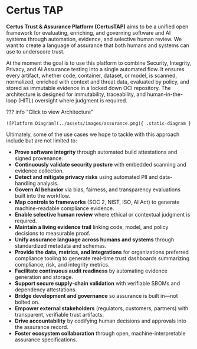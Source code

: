 # Certus TAP

**Certus Trust & Assurance Platform (CertusTAP)**  aims to be a unified open framework for evaluating, enriching, and governing software and AI systems through automation, evidence, and selective human review.  We want to create a language of assurance that both humans and systems can use to underscore trust.

At the moment the goal is to use this platform to combine Security, Integrity, Privacy, and AI Assurance testing into a single automated flow. It ensures every artifact, whether code, container, dataset, or model, is scanned, normalized, enriched with context and threat data, evaluated by policy, and stored as immutable evidence in a locked down OCI repository.  The architecture is designed for immutability, traceability, and human-in-the-loop (HITL) oversight where judgment is required.


??? info "Click to view Architecture"

    ![Platform Diagram](../assets/images/assurance.png){ .static-diagram }


Ultimately, some of the use cases we hope to tackle with this approach include but are not limited to:

* **Prove software integrity** through automated build attestations and signed provenance.
* **Continuously validate security posture** with embedded scanning and evidence collection.
* **Detect and mitigate privacy risks** using automated PII and data-handling analysis.
* **Govern AI behavior** via bias, fairness, and transparency evaluations built into the workflow.
* **Map controls to frameworks** (SOC 2, NIST, ISO, AI Act) to generate machine-readable compliance evidence.
* **Enable selective human review** where ethical or contextual judgment is required.
* **Maintain a living evidence trail** linking code, model, and policy decisions to measurable proof.
* **Unify assurance language across humans and systems** through standardized metadata and schemas.
* **Provide the data, metrics, and integrations** for organizations preferred compliance tooling to generate real-time trust dashboards summarizing compliance, risk, and integrity metrics.
* **Facilitate continuous audit readiness** by automating evidence generation and storage.
* **Support secure supply-chain validation** with verifiable SBOMs and dependency attestations.
* **Bridge development and governance** so assurance is built in—not bolted on.
* **Empower external stakeholders** (regulators, customers, partners) with transparent, verifiable trust artifacts.
* **Drive accountability** by codifying human decisions and approvals into the assurance record.
* **Foster ecosystem collaboration**  through open, machine-interpretable assurance specifications.

